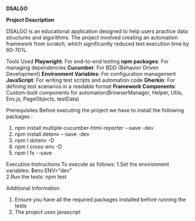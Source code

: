 **DSALGO**

**Project Description**

DSALGO is an educational application designed to help users practice data structures and algorithms. The project involved creating an automation framework from scratch, which significantly reduced test execution time by 60-70%.

Tools Used
**Playwright**: For end-to-end testing
**npm packages**: For managing dependencies
**Cucumber**: For BDD (Behavior Driven Development)
**Environment Variables**: For configuration management
**JavaScript**: For writing test scripts and automation code
**Gherkin**: For defining test scenarios in a readable format
**Framework Components**: Custom-built components for automation(BrowserManager, Helper, Utils, Env.js, PageObjects, testData)

Prerequisites
Before executing the project we have to install the following packages :
1. npm install multiple-cucumber-html-reporter --save -dev
2. npm install detenv --save -dev
3. npm I dotenv -D
4. npm I cross-env -D 
5. npm I fs --save

Execution Instructions
To execute as follows:
1.Set the environment variables:
$env:ENV="dev"   
2.Run the tests:
npm test

Additional Information
1. Ensure you have all the required packages installed before running the tests
2. The project uses javascript 
